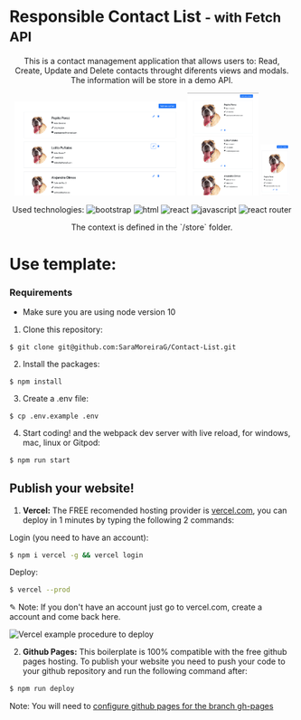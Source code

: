 # Responsible Contact List <small>- with Fetch API</small>

<p align="center">
This is a contact management application that allows users to: Read, Create, Update and Delete
contacts throught diferents views and modals. The information will be store in a demo API.
</p>

<p align="center">
<img src='./src/img/index-lg.png' alt='page-example' width='60%'>
<img src='./src/img/index-sm.png' alt='page-example' width='25%'>
<img src='./src/img/index-xs.png' alt='page-example' width='10%'>
</p>

<p align="center">
Used technologies:
<img src='https://upload.wikimedia.org/wikipedia/commons/thumb/b/b2/Bootstrap_logo.svg/1280px-Bootstrap_logo.svg.png' alt='bootstrap' alt='bootstrap' width='40'>
<img src='https://cdn.worldvectorlogo.com/logos/html-1.svg' alt='html' width='30'>
<img src='https://upload.wikimedia.org/wikipedia/commons/thumb/a/a7/React-icon.svg/2300px-React-icon.svg.png' alt='react' alt='react' width='40'>
<img src='https://upload.wikimedia.org/wikipedia/commons/thumb/9/99/Unofficial_JavaScript_logo_2.svg/2048px-Unofficial_JavaScript_logo_2.svg.png'
alt='javascript' alt='javascript' width='35'>
<img src='https://reactrouter.com/_brand/react-router-stacked-color-inverted.png' alt='react router' width='50'>
</p>

<p align="center">
The context is defined in the `/store` folder.
</p>

# Use template:

### Requirements
- Make sure you are using node version 10

1. Clone this repository:
```
$ git clone git@github.com:SaraMoreiraG/Contact-List.git
```
2. Install the packages:
```
$ npm install
```
3. Create a .env file:
```
$ cp .env.example .env
```
4. Start coding! and the webpack dev server with live reload, for windows, mac, linux or Gitpod:

```bash
$ npm run start
```

## Publish your website!

1. **Vercel:** The FREE recomended hosting provider is [vercel.com](https://vercel.com/), you can deploy in 1 minutes by typing the following 2 commands:

Login (you need to have an account):
```sh
$ npm i vercel -g && vercel login
```
Deploy:
```sh
$ vercel --prod
```
✎ Note: If you don't have an account just go to vercel.com, create a account and come back here.

![Vercel example procedure to deploy](https://github.com/4GeeksAcademy/react-hello-webapp/blob/4b530ba091a981d3916cc6e960e370decaf2e234/docs/deploy.png?raw=true)

2. **Github Pages:** This boilerplate is 100% compatible with the free github pages hosting.
To publish your website you need to push your code to your github repository and run the following command after:
```sh
$ npm run deploy
```
Note: You will need to [configure github pages for the branch gh-pages](https://help.github.com/articles/configuring-a-publishing-source-for-github-pages/#enabling-github-pages-to-publish-your-site-from-master-or-gh-pages)
